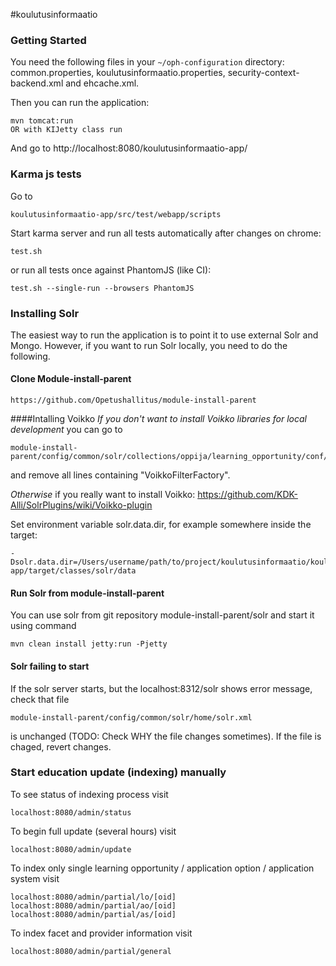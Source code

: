 #koulutusinformaatio

### Getting Started

You need the following files in your `~/oph-configuration` directory: common.properties, koulutusinformaatio.properties, security-context-backend.xml and ehcache.xml.

Then you can run the application:

    mvn tomcat:run
    OR with KIJetty class run

And go to http://localhost:8080/koulutusinformaatio-app/

### Karma js tests

Go to

`koulutusinformaatio-app/src/test/webapp/scripts`

Start karma server and run all tests automatically after changes on chrome:

`test.sh`

or run all tests once against PhantomJS (like CI):

`test.sh --single-run --browsers PhantomJS`

### Installing Solr

The easiest way to run the application is to point it to use external Solr and Mongo. However, if you want to run Solr locally, you need to do the following.

#### Clone Module-install-parent

    https://github.com/Opetushallitus/module-install-parent

####Intalling Voikko
*If you don't want to install Voikko libraries for local development* you can go to 

    module-install-parent/config/common/solr/collections/oppija/learning_opportunity/conf/schema.xml

and remove all lines containing "VoikkoFilterFactory".

*Otherwise* if you really want to install Voikko: https://github.com/KDK-Alli/SolrPlugins/wiki/Voikko-plugin

Set environment variable solr.data.dir, for example somewhere inside the target:

    -Dsolr.data.dir=/Users/username/path/to/project/koulutusinformaatio/koulutusinformaatio-app/target/classes/solr/data

#### Run Solr from module-install-parent
You can use solr from git repository module-install-parent/solr and start it using command

    mvn clean install jetty:run -Pjetty

#### Solr failing to start
If the solr server starts, but the localhost:8312/solr shows error message, check that file

    module-install-parent/config/common/solr/home/solr.xml

is unchanged (TODO: Check WHY the file changes sometimes). If the file is chaged, revert changes.

### Start education update (indexing) manually
To see status of indexing process visit

    localhost:8080/admin/status

To begin full update (several hours) visit

    localhost:8080/admin/update

To index only single learning opportunity / application option / application system visit

    localhost:8080/admin/partial/lo/[oid]
    localhost:8080/admin/partial/ao/[oid]
    localhost:8080/admin/partial/as/[oid]

To index facet and provider information visit

    localhost:8080/admin/partial/general


